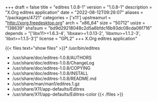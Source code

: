 +++
draft = false
title = "editres 1.0.8-1"
version = "1.0.8-1"
description = "X.Org editres application"
date = "2022-08-12T09:26:07"
aliases = "/packages/4721"
categories = ['x11']
upstreamurl = "http://xorg.freedesktop.org"
arch = "x86_64"
size = "50712"
usize = "138639"
sha1sum = "bd9d29218048c2d5a6bfdc16b93dc08cda06f716"
depends = "['libx11>=1.6.3-4', 'libxaw>=1.0.13-2', 'libxmu>=1.1.2-3', 'libxt>=1.1.5-3']"
license = "GPL2"
+++
X.Org editres application"

{{< files text="show files" >}}* /usr/bin/editres
* /usr/share/doc/editres-1.0.8/AUTHORS
* /usr/share/doc/editres-1.0.8/ChangeLog
* /usr/share/doc/editres-1.0.8/COPYING
* /usr/share/doc/editres-1.0.8/INSTALL
* /usr/share/doc/editres-1.0.8/README.md
* /usr/share/man/man1/editres.1.gz
* /usr/share/X11/app-defaults/Editres
* /usr/share/X11/app-defaults/Editres-color
{{< /files >}}